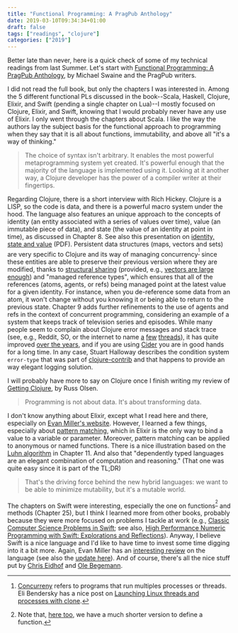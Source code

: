 ```yaml
---
title: "Functional Programming: A PragPub Anthology"
date: 2019-03-10T09:34:34+01:00
draft: false
tags: ["readings", "clojure"]
categories: ["2019"]
---
```


Better late than never, here is a quick check of some of my technical readings from last Summer. Let's start with [Functional Programming: A PragPub Anthology](https://pragprog.com/book/ppanth/functional-programming-a-pragpub-anthology), by Michael Swaine and the PragPub writers.

I did not read the full book, but only the chapters I was interested in. Among the 5 different functional PLs discussed in the book--Scala, Haskell, Clojure, Elixir, and Swift (pending a single chapter on Lua)--I mostly focused on Clojure, Elixir, and Swift, knowing that I would probably never have any use of Elixir. I only went through the chapters about Scala. I like the way the authors lay the subject basis for the functional approach to programming when they say that it is all about functions, immutability, and above all "it's a way of thinking." 

> The choice of syntax isn't arbitrary. It enables the most powerful metaprogramming system yet created. It's powerful enough that the majority of the language is implemented using it. Looking at it another way, a Clojure developer has the power of a compiler writer at their fingertips.

Regarding Clojure, there is a short interview with Rich Hickey. Clojure is a LISP, so the code is data, and there is a powerful macro system under the hood. The language also features an unique approach to the concepts of identity (an entity associated with a series of values over time), value (an immutable piece of data), and state (the value of an identity at point in time), as discussed in Chapter 8. See also this presentation on [identity, state and value](http://jaoo.dk/dl/jaoo-aarhus-2009/slides/RichHickey_TheClojureConcurrencyStory.pdf) (PDF). Persistent data structures (maps, vectors and sets) are very specific to Clojure and its way of managing concurrency<sup>[^1]</sup> since these entities are able to preserve their previous version where they are modified, thanks to [structural sharing](https://clojure.org/reference/data_structures) (provided, e.g., [vectors are large enough](https://stackoverflow.com/a/18776545)) and "managed reference types", which ensures that all of the references (atoms, agents, or refs) being managed point at the latest value for a given identity. For instance, when you de-reference some data from an atom, it won't change without you knowing it or being able to return to the previous state. Chapter 9 adds further refinements to the use of agents and refs in the context of concurrent programming, considering an example of a system that keeps track of television series and episodes. While many people seem to complain about Clojure error messages and stack trace (see, e.g., Reddit, SO, or the internet to name [a](https://www.reddit.com/r/Clojure/comments/778tc2/is_clojure_19_improving_error_messages/) [few](https://stackoverflow.com/questions/16901836/how-do-i-get-better-feedback-from-clojure-errors) [threads](https://www.reddit.com/r/Clojure/comments/2x1viz/why_are_clojure_error_messages_so_awful/)), it has quite improved [over the years](http://insideclojure.org/2018/12/17/errors/), and if you are using [Cider](https://metaredux.com/posts/2019/01/01/happy-new-cider.html) you are in good hands for a long time. In any case, Stuart Halloway describes the condition system `error-type` that was part of [clojure-contrib](https://github.com/clojure/clojure-contrib) and that happens to provide an way elegant logging solution.

I will probably have more to say on Clojure once I finish writing my review of [Getting Clojure](https://pragprog.com/book/roclojure/getting-clojure), by Russ Olsen.

> Programming is not about data. It's about transforming data.

I don't know anything about Elixir, except what I read here and there, especially on [Evan Miller's website](https://www.evanmiller.org/elixir-ram-and-the-template-of-doom.html). However, I learned a few things, especially about [pattern matching](https://en.wikipedia.org/wiki/Pattern_matching), which in Elixir is the only way to bind a value to a variable or parameter. Moreover, pattern matching can be applied to anonymous or named functions. There is a nice illustration based on the [Luhn algorithm](https://en.wikipedia.org/wiki/Luhn_algorithm) in Chapter 11. And also that "dependently typed languages are an elegant combination of computation and reasoning." (That one was quite easy since it is part of the TL;DR)

> That's the driving force behind the new hybrid languages: we want to be able to minimize mutability, but it's a mutable world.

The chapters on Swift were interesting, especially the one on functions<sup>[^2]</sup> and methods (Chapter 25), but I think I learned more from other books, probably because they were more focused on problems I tackle at work (e.g., [Classic Computer Science Problems in Swift](https://www.manning.com/books/classic-computer-science-problems-in-swift); see also, [High Performance Numeric Programming with Swift: Explorations and Reflections](https://news.ycombinator.com/item?id=18876759)). Anyway, I believe Swift is a nice language and I'd like to have time to invest some time digging into it a bit more. Again, Evan Miller has an [interesting review](https://www.evanmiller.org/swift-impressions.html) on the language (see also the [update here](https://www.evanmiller.org/things-that-bother-me-about-swift.html)). And of course, there's all the nice stuff put by [Chris Eidhof](http://chris.eidhof.nl) and [Ole Begemann](https://oleb.net).


[^1]: [Concurreny](https://clojure.org/about/concurrent_programming) refers to programs that run multiples processes or threads. Eli Bendersky has a nice post on [Launching Linux threads and processes with clone](https://eli.thegreenplace.net/2018/launching-linux-threads-and-processes-with-clone/).

[^2]: Note that, [here too](https://twitter.com/dkvasnickajr/status/1103393216441782272), we have a much shorter version to define a function.
